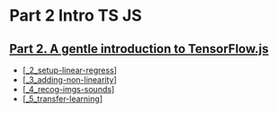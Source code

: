 # Part 2 Intro TS JS

## [**Part 2.** A gentle introduction to TensorFlow.js](https://livebook.manning.com/book/deep-learning-with-javascript/part-2/)

- [[_2_setup-linear-regress]]
- [[_3_adding-non-linearity]]
- [[_4_recog-imgs-sounds]]
- [[_5_transfer-learning]]


<!-- # Related
- [[_part-1-basic-concepts]]
- [[_part-3-adv-dl-ts-js]] -->

[//begin]: # "Autogenerated link references for markdown compatibility"
[_2_setup-linear-regress]: 2_setup-linear-regress/_2_setup-linear-regress.md "2 Setup Linear Regress"
[_3_adding-non-linearity]: 3_adding-non-linearity/_3_adding-non-linearity.md "Adding Non-Linearity"
[_4_recog-imgs-sounds]: 4_recog-imgs-sounds/_4_recog-imgs-sounds.md "Recog Img + Sounds"
[_5_transfer-learning]: 5_transfer-learning/_5_transfer-learning.md "Transfer Learning"
[//end]: # "Autogenerated link references"